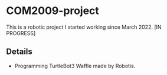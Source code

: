 # COM2009-project
This is a robotic project I started working since March 2022. [IN PROGRESS]

## Details
- Programming TurtleBot3 Waffle made by Robotis.
